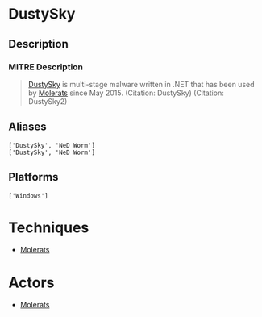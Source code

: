 
# DustySky

## Description

### MITRE Description

> [DustySky](https://attack.mitre.org/software/S0062) is multi-stage malware written in .NET that has been used by [Molerats](https://attack.mitre.org/groups/G0021) since May 2015. (Citation: DustySky) (Citation: DustySky2)

## Aliases

```
['DustySky', 'NeD Worm']
['DustySky', 'NeD Worm']
```

## Platforms

```
['Windows']
```

# Techniques


* [Molerats](../techniques/Molerats.md)


# Actors


* [Molerats](../actors/Molerats.md)

